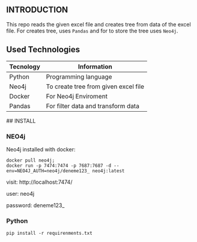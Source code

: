 ## INTRODUCTION

This repo reads the given excel file and creates tree from data of the excel file. For creates tree, uses `Pandas` and for to store the tree uses `Neo4j`.
## Used Technologies

Tecnology | Information
----------|------------
Python | Programming language
Neo4j     | To create tree from given excel file
Docker    | For Neo4j Enviroment
Pandas    | For filter data and transform data

## INSTALL

### NEO4j

Neo4j installed with docker:

```
docker pull neo4j;
docker run -p 7474:7474 -p 7687:7687 -d --env=NEO4J_AUTH=neo4j/deneme123_ neo4j:latest
```
visit: http://localhost:7474/

user: neo4j

password: deneme123_

### Python

```
pip install -r requirenments.txt
```